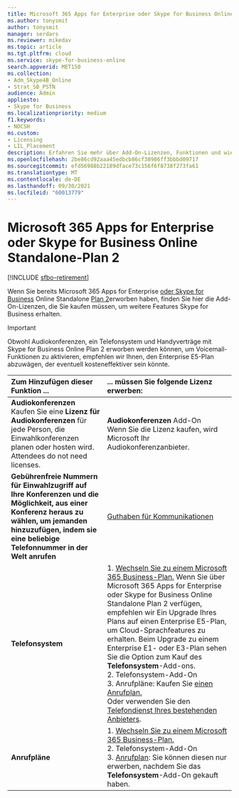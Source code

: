 ```yaml
---
title: Microsoft 365 Apps for Enterprise oder Skype for Business Online Standalone-Plan 2
ms.author: tonysmit
author: tonysmit
manager: serdars
ms.reviewer: mikedav
ms.topic: article
ms.tgt.pltfrm: cloud
ms.service: skype-for-business-online
search.appverid: MET150
ms.collection:
- Adm_Skype4B_Online
- Strat_SB_PSTN
audience: Admin
appliesto:
- Skype for Business
ms.localizationpriority: medium
f1.keywords:
- NOCSH
ms.custom:
- Licensing
- LIL_Placement
description: Erfahren Sie mehr über Add-On-Lizenzen, Funktionen und wie Sie Add-Ons für Microsoft 365 Apps for Enterprise oder Skype for Business Standalone-Plan 2 erwerben können.
ms.openlocfilehash: 2be86cd92aaa45edbcb86cf38986ff3bbbd09717
ms.sourcegitcommit: efd56988b22189dface73c156f6f8738f273fa61
ms.translationtype: MT
ms.contentlocale: de-DE
ms.lasthandoff: 09/30/2021
ms.locfileid: "60013779"
---
```

# <a name="microsoft-365-apps-for-enterprise-or-skype-for-business-online-standalone-plan-2"></a>Microsoft 365 Apps for Enterprise oder Skype for Business Online Standalone-Plan 2

[!INCLUDE [sfbo-retirement](../../../Hub/includes/sfbo-retirement.md)]

Wenn Sie bereits Microsoft 365 Apps for Enterprise [oder Skype for Business](https://products.office.com/en/business/office-365-proplus-business-software) Online Standalone [Plan 2](https://products.office.com/skype-for-business/online)erworben haben, finden Sie hier die Add-On-Lizenzen, die Sie kaufen müssen, um weitere Features Skype for Business erhalten.

> [!IMPORTANT]
> Obwohl Audiokonferenzen, ein Telefonsystem und Handyverträge mit Skype for Business Online Plan 2 erworben werden können, um Voicemail-Funktionen zu aktivieren, empfehlen wir Ihnen, den Enterprise E5-Plan abzuwägen, der eventuell kosteneffektiver sein könnte.



|Zum Hinzufügen dieser Funktion ... |... müssen Sie folgende Lizenz erwerben: |
|:-----|:-----|
|**Audiokonferenzen** <br/> Kaufen Sie eine **Lizenz für Audiokonferenzen** für jede Person, die Einwahlkonferenzen planen oder hosten wird. Attendees do not need licenses.  |**Audiokonferenzen** Add-On <br/>Wenn Sie die Lizenz kaufen, wird Microsoft Ihr Audiokonferenzanbieter. |
|**Gebührenfreie Nummern für Einwahlzugriff auf Ihre Konferenzen und die Möglichkeit, aus einer Konferenz heraus zu wählen, um jemanden hinzuzufügen, indem sie eine beliebige Telefonnummer in der Welt anrufen**  |[Guthaben für Kommunikationen](/microsoftteams/set-up-communications-credits-for-your-organization)|
|**Telefonsystem**  |1. [Wechseln Sie zu einem Microsoft 365 Business-Plan.](https://support.office.com/article/73318661-8f33-478b-bcc7-fb8d69dbb22a) Wenn Sie über Microsoft 365 Apps for Enterprise oder Skype for Business Online Standalone Plan 2 verfügen, empfehlen wir Ein Upgrade Ihres Plans auf einen Enterprise E5-Plan, um Cloud-Sprachfeatures zu erhalten. Beim Upgrade zu einem Enterprise E1- oder E3-Plan sehen Sie die Option zum Kauf des **Telefonsystem**-Add-ons. <br/> 2.  Telefonsystem-Add-On <br/>  3. Anrufpläne: Kaufen Sie [einen Anrufplan.](/MicrosoftTeams/calling-plans-for-office-365) <br/>  Oder verwenden Sie den [Telefondienst Ihres bestehenden Anbieters](../../skype-for-business-and-microsoft-teams-add-on-licensing/skype-for-business-and-microsoft-teams-add-on-licensing.md#bkmk_existing).   |
|**Anrufpläne**  |1. [Wechseln Sie zu einem Microsoft 365 Business-Plan.](https://support.office.com/article/73318661-8f33-478b-bcc7-fb8d69dbb22a)  <br/> 2.  Telefonsystem-Add-On <br/> 3. [Anrufplan](/MicrosoftTeams/calling-plans-for-office-365): Sie können diesen nur erwerben, nachdem Sie das **Telefonsystem**-Add-On gekauft haben.  |
   

